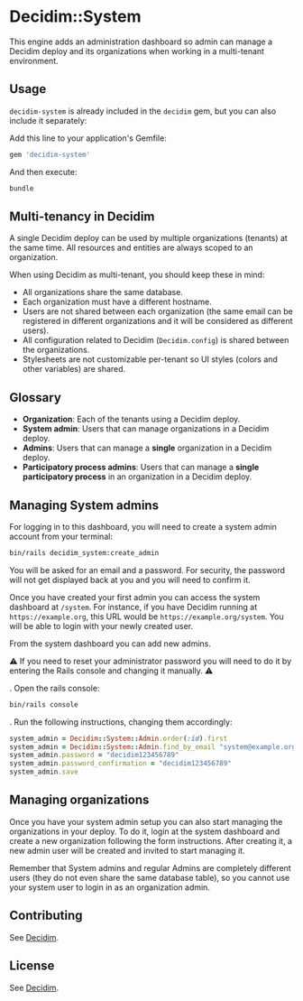 # Decidim::System

This engine adds an administration dashboard so admin can manage a Decidim deploy
and its organizations when working in a multi-tenant environment.

## Usage

`decidim-system` is already included in the `decidim` gem, but you can also include it separately:

Add this line to your application's Gemfile:

```ruby
gem 'decidim-system'
```

And then execute:

```bash
bundle
```

## Multi-tenancy in Decidim

A single Decidim deploy can be used by multiple organizations (tenants) at the same time. All resources and entities are always scoped to an organization.

When using Decidim as multi-tenant, you should keep these in mind:

* All organizations share the same database.
* Each organization must have a different hostname.
* Users are not shared between each organization (the same email can be registered in different organizations and it will be considered as different users).
* All configuration related to Decidim (`Decidim.config`) is shared between the organizations.
* Stylesheets are not customizable per-tenant so UI styles (colors and other variables) are shared.

## Glossary

* **Organization**: Each of the tenants using a Decidim deploy.
* **System admin**: Users that can manage organizations in a Decidim deploy.
* **Admins**: Users that can manage a **single** organization in a Decidim deploy.
* **Participatory process admins**: Users that can manage a **single participatory process** in an organization in a Decidim deploy.

## Managing System admins

For logging in to this dashboard, you will need to create a system admin account from your terminal:

```bash
bin/rails decidim_system:create_admin
```

You will be asked for an email and a password. For security, the password will not get displayed back at you and you will need to confirm it.

Once you have created your first admin you can access the system dashboard at `/system`. For instance, if you have Decidim running at `https://example.org`, this URL would be `https://example.org/system`.
You will be able to login with your newly created user.

From the system dashboard you can add new admins.

⚠️ If you need to reset your administrator password you will need to do it by entering the Rails console and changing it manually. ⚠️

. Open the rails console:

```bash
bin/rails console
```

. Run the following instructions, changing them accordingly:

```ruby
system_admin = Decidim::System::Admin.order(:id).first                        # for the first system admin
system_admin = Decidim::System::Admin.find_by_email "system@example.org"      # if you already know the email
system_admin.password = "decidim123456789"                                    # change for something secure
system_admin.password_confirmation = "decidim123456789"
system_admin.save
```

## Managing organizations

Once you have your system admin setup you can also start managing the organizations in your deploy. To do it, login at the system dashboard and create a new organization
following the form instructions. After creating it, a new admin user will be created and invited to start managing it.

Remember that System admins and regular Admins are completely different users (they do not even share the same database table), so you cannot use your
system user to login in as an organization admin.

## Contributing

See [Decidim](https://github.com/decidim/decidim).

## License

See [Decidim](https://github.com/decidim/decidim).
